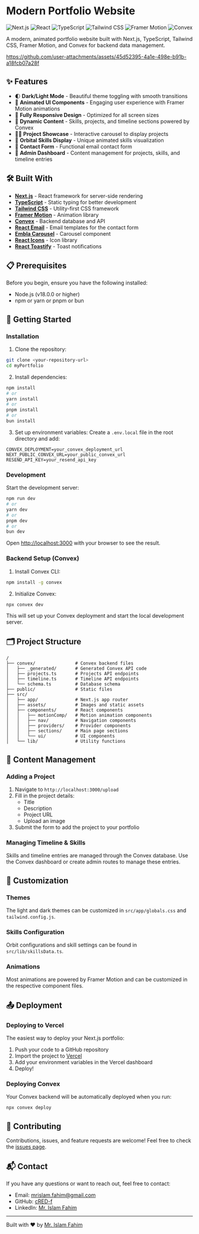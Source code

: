# Modern Portfolio Website

![Next.js](https://img.shields.io/badge/next.js-000000?style=for-the-badge&logo=nextdotjs&logoColor=white)
![React](https://img.shields.io/badge/React-20232A?style=for-the-badge&logo=react&logoColor=61DAFB)
![TypeScript](https://img.shields.io/badge/TypeScript-007ACC?style=for-the-badge&logo=typescript&logoColor=white)
![Tailwind CSS](https://img.shields.io/badge/Tailwind_CSS-38B2AC?style=for-the-badge&logo=tailwind-css&logoColor=white)
![Framer Motion](https://img.shields.io/badge/Framer_Motion-0055FF?style=for-the-badge&logo=framer&logoColor=white)
![Convex](https://img.shields.io/badge/Convex-FF6B6B?style=for-the-badge&logo=convex&logoColor=white)

A modern, animated portfolio website built with Next.js, TypeScript, Tailwind CSS, Framer Motion, and Convex for backend data management.

https://github.com/user-attachments/assets/45d52395-4a1e-498e-b91b-a18fcb07a28f

## ✨ Features

- 🌓 **Dark/Light Mode** - Beautiful theme toggling with smooth transitions
- 🎨 **Animated UI Components** - Engaging user experience with Framer Motion animations
- 📱 **Fully Responsive Design** - Optimized for all screen sizes
- 🔄 **Dynamic Content** - Skills, projects, and timeline sections powered by Convex
- 👨‍💻 **Project Showcase** - Interactive carousel to display projects
- 🌟 **Orbital Skills Display** - Unique animated skills visualization
- 📝 **Contact Form** - Functional email contact form
- 🚀 **Admin Dashboard** - Content management for projects, skills, and timeline entries

## 🛠️ Built With

- **[Next.js](https://nextjs.org/)** - React framework for server-side rendering
- **[TypeScript](https://www.typescriptlang.org/)** - Static typing for better development
- **[Tailwind CSS](https://tailwindcss.com/)** - Utility-first CSS framework
- **[Framer Motion](https://www.framer.com/motion/)** - Animation library
- **[Convex](https://www.convex.dev/)** - Backend database and API
- **[React Email](https://react.email/)** - Email templates for the contact form
- **[Embla Carousel](https://www.embla-carousel.com/)** - Carousel component
- **[React Icons](https://react-icons.github.io/react-icons/)** - Icon library
- **[React Toastify](https://fkhadra.github.io/react-toastify)** - Toast notifications

## 📋 Prerequisites

Before you begin, ensure you have the following installed:

- Node.js (v18.0.0 or higher)
- npm or yarn or pnpm or bun

## 🚀 Getting Started

### Installation

1. Clone the repository:

```bash
git clone <your-repository-url>
cd myPortfolio
```

2. Install dependencies:

```bash
npm install
# or
yarn install
# or
pnpm install
# or
bun install
```

3. Set up environment variables:
   Create a `.env.local` file in the root directory and add:

```
CONVEX_DEPLOYMENT=your_convex_deployment_url
NEXT_PUBLIC_CONVEX_URL=your_public_convex_url
RESEND_API_KEY=your_resend_api_key
```

### Development

Start the development server:

```bash
npm run dev
# or
yarn dev
# or
pnpm dev
# or
bun dev
```

Open [http://localhost:3000](http://localhost:3000) with your browser to see the result.

### Backend Setup (Convex)

1. Install Convex CLI:

```bash
npm install -g convex
```

2. Initialize Convex:

```bash
npx convex dev
```

This will set up your Convex deployment and start the local development server.

## 🗂️ Project Structure

```
/
├── convex/               # Convex backend files
│   ├── _generated/       # Generated Convex API code
│   ├── projects.ts       # Projects API endpoints
│   ├── timeline.ts       # Timeline API endpoints
│   └── schema.ts         # Database schema
├── public/               # Static files
├── src/
│   ├── app/              # Next.js app router
│   ├── assets/           # Images and static assets
│   ├── components/       # React components
│   │   ├── motionComp/   # Motion animation components
│   │   ├── nav/          # Navigation components
│   │   ├── providers/    # Provider components
│   │   ├── sections/     # Main page sections
│   │   └── ui/           # UI components
│   └── lib/              # Utility functions
```

## 📝 Content Management

### Adding a Project

1. Navigate to `http://localhost:3000/upload`
2. Fill in the project details:
   - Title
   - Description
   - Project URL
   - Upload an image
3. Submit the form to add the project to your portfolio

### Managing Timeline & Skills

Skills and timeline entries are managed through the Convex database. Use the Convex dashboard or create admin routes to manage these entries.

## 🔧 Customization

### Themes

The light and dark themes can be customized in `src/app/globals.css` and `tailwind.config.js`.

### Skills Configuration

Orbit configurations and skill settings can be found in `src/lib/skillsData.ts`.

### Animations

Most animations are powered by Framer Motion and can be customized in the respective component files.

## 📤 Deployment

### Deploying to Vercel

The easiest way to deploy your Next.js portfolio:

1. Push your code to a GitHub repository
2. Import the project to [Vercel](https://vercel.com/new)
3. Add your environment variables in the Vercel dashboard
4. Deploy!

### Deploying Convex

Your Convex backend will be automatically deployed when you run:

```bash
npx convex deploy
```

## 🤝 Contributing

Contributions, issues, and feature requests are welcome! Feel free to check the [issues page](your-issues-url).


## 📬 Contact

If you have any questions or want to reach out, feel free to contact:

- Email: mrislam.fahim@gmail.com
- GitHub: [cRED-f](https://github.com/cRED-f)
- LinkedIn: [Mr. Islam Fahim](https://www.linkedin.com/in/mr-islam-fahim)

---

Built with ❤️ by [Mr. Islam Fahim](https://github.com/cRED-f)
